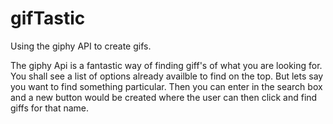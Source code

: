# gifTastic
Using the giphy API to create gifs.

The giphy Api is a fantastic way of finding giff's of what you are looking for. 
You shall see a list of options already availble to find on the top. But lets say you want to find something particular. Then you can enter in the search box and a new button would be created where the user can then click and find giffs for that name.


